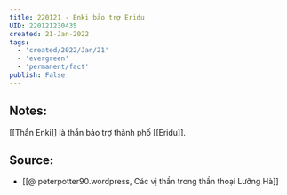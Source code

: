 ```yaml
---
title: 220121 - Enki bảo trợ Eridu
UID: 220121230435
created: 21-Jan-2022
tags:
  - 'created/2022/Jan/21'
  - 'evergreen'
  - 'permanent/fact'
publish: False
---
```

## Notes:
[[Thần Enki]] là thần bảo trợ thành phố [[Eridu]].

## Source:
- [[@ peterpotter90.wordpress, Các vị thần trong thần thoại Lưỡng Hà]]

